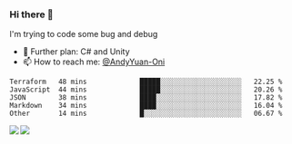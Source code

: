 ### Hi there 👋

I'm trying to code some bug and debug

- 🌱 Further plan: C# and Unity
- 📫 How to reach me: [@AndyYuan-Oni](https://github.com/AndyYuan-Oni)


<!--START_SECTION:waka-->
```text
Terraform   48 mins             █████░░░░░░░░░░░░░░░░░░░░   22.25 % 
JavaScript  44 mins             █████░░░░░░░░░░░░░░░░░░░░   20.26 % 
JSON        38 mins             ████░░░░░░░░░░░░░░░░░░░░░   17.82 % 
Markdown    34 mins             ████░░░░░░░░░░░░░░░░░░░░░   16.04 % 
Other       14 mins             █░░░░░░░░░░░░░░░░░░░░░░░░   06.67 %
```
<!--END_SECTION:waka-->

  <!--**AndyYuan-Oni/AndyYuan-Oni** is a ✨ _special_ ✨ repository because its `README.md` (this file) appears on your GitHub profile.-->
<!--[![Top Langs](https://github-readme-stats.vercel.app/api/top-langs/?username=AndyYUan-Oni&layout=compact)](https://github.com/AndyYUan-Oni/github-readme-stats)-->
<a href="https://github.com/AndyYUan-Oni/github-readme-stats">
  <img align="left" src="https://github-readme-stats.vercel.app/api?username=AndyYUan-Oni&hide=stars" />
</a>
<a href="https://github.com/AndyYUan-Oni/github-readme-stats">
  <img align="left" src="https://github-readme-stats.vercel.app/api/top-langs/?username=AndyYUan-Oni&layout=compact" />
</a>

